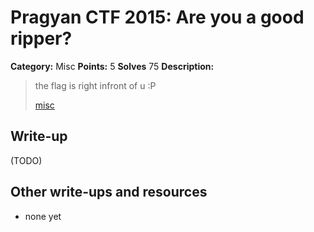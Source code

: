 # Pragyan CTF 2015: Are you a good ripper?

**Category:** Misc
**Points:** 5
**Solves** 75
**Description:**

> the flag is right infront of u :P
>
> [misc](misc)

## Write-up

(TODO)

## Other write-ups and resources

* none yet
